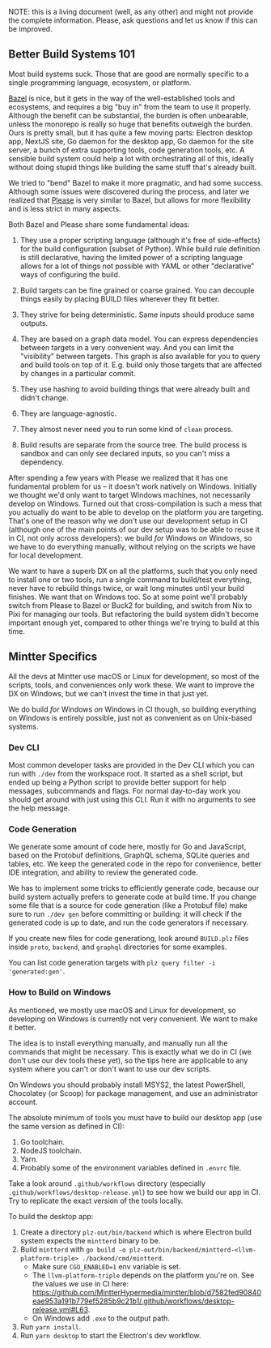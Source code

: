 NOTE: this is a living document (well, as any other) and might not provide the complete information. Please, ask questions and let us know if this can be improved.

## Better Build Systems 101

Most build systems suck. Those that are good are normally specific to a single programming language, ecosystem, or platform.

[Bazel](https://bazel.build) is nice, but it gets in the way of the well-established tools and ecosystems, and requires a big "buy in" from the team to use it properly. Although the benefit can be substantial, the burden is often unbearable, unless the monorepo is really so huge that benefits outweigh the burden. Ours is pretty small, but it has quite a few moving parts: Electron desktop app, NextJS site, Go daemon for the desktop app, Go daemon for the site server, a bunch of extra supporting tools, code generation tools, etc. A sensible build system could help a lot with orchestrating all of this, ideally without doing stupid things like building the same stuff that's already built.

We tried to "bend" Bazel to make it more pragmatic, and had some success. Although some issues were discovered during the process, and later we realized that [Please](https://please.build) is very similar to Bazel, but allows for more flexibility and is less strict in many aspects.

Both Bazel and Please share some fundamental ideas:

1. They use a proper scripting language (although it's free of side-effects) for the build configuration (subset of Python). While build rule definition is still declarative, having the limited power of a scripting language allows for a lot of things not possible with YAML or other "declarative" ways of configuring the build.

2. Build targets can be fine grained or coarse grained. You can decouple things easily by placing BUILD files wherever they fit better.

3. They strive for being deterministic. Same inputs should produce same outputs.

4. They are based on a graph data model. You can express dependencies between targets in a very convenient way. And you can limit the "visibility" between targets. This graph is also available for you to query and build tools on top of it. E.g. build only those targets that are affected by changes in a particular commit.

5. They use hashing to avoid building things that were already built and didn't change.

6. They are language-agnostic.

7. They almost never need you to run some kind of `clean` process.

8. Build results are separate from the source tree. The build process is sandbox and can only see declared inputs, so you can't miss a dependency.

After spending a few years with Please we realized that it has one fundamental problem for us – it doesn't work natively on Windows. Initially we thought we'd only want to target Windows machines, not necessarily develop on Windows. Turned out that cross-compilation is such a mess that you actually do want to be able to develop on the platform you are targeting. That's one of the reason why we don't use our development setup in CI (although one of the main points of our dev setup was to be able to reuse it in CI, not only across developers): we build *for* Windows *on* Windows, so we have to do everything manually, without relying on the scripts we have for local development.

We want to have a superb DX on all the platforms, such that you only need to install one or two tools, run a single command to build/test everything, never have to rebuild things twice, or wait long minutes until your build finishes. We want that on Windows too. So at some point we'll probably switch from Please to Bazel or Buck2 for building, and switch from Nix to Pixi for managing our tools. But refactoring the build system didn't become important enough yet, compared to other things we're trying to build at this time.

## Mintter Specifics

All the devs at Mintter use macOS or Linux for development, so most of the scripts, tools, and conveniences only work these. We want to improve the DX on Windows, but we can't invest the time in that just yet.

We do build *for* Windows *on* Windows in CI though, so building everything on Windows is entirely possible, just not as convenient as on Unix-based systems.

### Dev CLI

Most common developer tasks are provided in the Dev CLI which you can run with `./dev` from the workspace root. It started as a shell script, but ended up being a Python script to provide better support for help messages, subcommands and flags. For normal day-to-day work you should get around with just using this CLI. Run it with no arguments to see the help message.

### Code Generation

We generate some amount of code here, mostly for Go and JavaScript, based on the Protobuf definitions, GraphQL schema, SQLite queries and tables, etc. We keep the generated code in the repo for convenience, better IDE integration, and ability to review the generated code.

We has to implement some tricks to efficiently generate code, because our build system actually prefers to generate code at build time. If you change some file that is a source for code generation (like a Protobuf file) make sure to run `./dev gen` before committing or building: it will check if the generated code is up to date, and run the code generators if necessary.

If you create new files for code generationg, look around `BUILD.plz` files inside `proto`, `backend`, and `graphql` directories for some examples.

You can list code generation targets with `plz query filter -i 'generated:gen'`.

### How to Build on Windows

As mentioned, we mostly use macOS and Linux for development, so developing on Windows is currently not very convenient. We want to make it better.

The idea is to install everything manually, and manually run all the commands that might be necessary. This is exactly what we do in CI (we don't use our dev tools these yet), so the tips here are applicable to any system where you can't or don't want to use our dev scripts.

On Windows you should probably install MSYS2, the latest PowerShell, Chocolatey (or Scoop) for package management, and use an administrator account.

The absolute minimum of tools you must have to build our desktop app (use the same version as defined in CI):

1. Go toolchain.
2. NodeJS toolchain.
3. Yarn.
4. Probably some of the environment variables defined in `.envrc` file.

Take a look around `.github/workflows` directory (especially `.github/workflows/desktop-release.yml`) to see how we build our app in CI. Try to replicate the exact version of the tools locally.

To build the desktop app:

1. Create a directory `plz-out/bin/backend` which is where Electron build system expects the `mintterd` binary to be.
2. Build `mintterd` with `go build -o plz-out/bin/backend/mintterd-<llvm-platform-triple> ./backend/cmd/mintterd`.
    - Make sure `CGO_ENABLED=1` env variable is set.
    - The `llvm-platform-triple` depends on the platform you're on. See the values we use in CI here: https://github.com/MintterHypermedia/mintter/blob/d7582fed90840eae953a191b779ef5285b9c21b1/.github/workflows/desktop-release.yml#L63.
    - On Windows add `.exe` to the output path.
3. Run `yarn install`.
4. Run `yarn desktop` to start the Electron's dev workflow.
